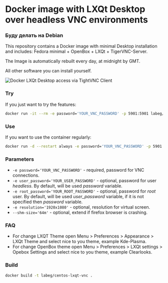 # Docker image with LXQt Desktop over headless VNC environments
### Буду делать на Debian

This repository contains a Docker image with minimal Desktop installation and includes: Fedora minimal + OpenBox + LXQt + TigerVNC-Server.

The Image is automatically rebuilt every day, at midnight by GMT.

All other software you can install yourself.

![Docker LXQt Desktop access via TightVNC Client](https://raw.githubusercontent.com/LabEG/centos-lxqt-vnc/master/.pics/vnc_container_view.jpg)


### Try
If you just want to try the features:
```sh
docker run -it --rm -e password='YOUR_VNC_PASSWORD' -p 5901:5901 labeg/centos-lxqt-vnc
```

### Use
If you want to use the container regularly:
```sh
docker run -d --restart always -e password='YOUR_VNC_PASSWORD' -p 5901:5901 labeg/centos-lxqt-vnc
```

### Parameters
- `-e password='YOUR_VNC_PASSWORD'` - required, password for VNC connections.
- `-e user_password='YOUR_USER_PASSWORD'` - optional, password for user *headless*. By default, will be used *password* variable.
- `-e root_password='YOUR_ROOT_PASSWORD'` - optional, password for *root* user. By default, will be used *user_password* variable, if it is not specified then *password* variable.
- `-e resolution='1920x1080'` - optional, resolution for virtual screen.
- `--shm-size='64m'` - optional, extend if firefox browser is crashing.

### FAQ
- For change LXQT Theme open Menu > Preferences > Appearance > LXQt Theme and select nice to you theme, example Kde-Plasma.
- For change OpenBox theme open Menu > Preferences > LXQt settings > Opebox Settings and select nice to you theme, example Clearlooks.


### Build

```sh
docker build -t labeg/centos-lxqt-vnc .
```
